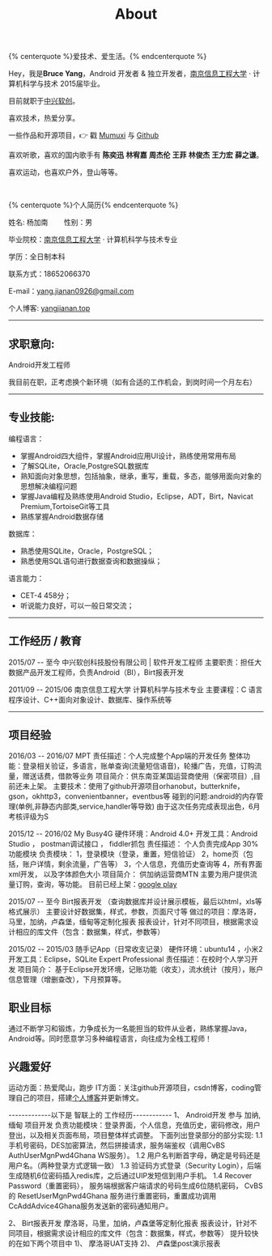 ﻿---
title: "About"
layout: "page"
comments: false
---
<!-- 标签 方式，要求版本在0.4.5或以上 -->
{% centerquote %}爱技术、爱生活。{% endcenterquote %}

Hey，我是**Bruce Yang**，Android 开发者 & 独立开发者，[南京信息工程大学](http://www.nuist.edu.cn/) · 计算机科学与技术 2015届毕业。

目前就职于[中兴软创](http://www.ztesoft.com/cn)。

喜欢技术，热爱分享。

一些作品和开源项目，👉 戳 [Mumuxi](https://github.com/yangxiaoge/MumuXi) 与 [Github](https://github.com/yangxiaoge)

喜欢听歌，喜欢的国内歌手有 **陈奕迅** **林宥嘉** **周杰伦** **王菲** **林俊杰** **王力宏** **薛之谦**。

喜欢运动，也喜欢户外，登山等等。

<br>

{% centerquote %}个人简历{% endcenterquote %}
 
姓名: 杨加南 &nbsp;&nbsp;&nbsp;&nbsp;&nbsp;&nbsp; 性别：男

毕业院校：[南京信息工程大学](http://www.nuist.edu.cn/) · 计算机科学与技术专业

学历：全日制本科

联系方式：18652066370

E-mail：[yang.jianan0926@gmail.com](mailto:yang.jianan0926@gmail.com) 

个人博客: [yangjianan.top](http://yangjianan.top)

--------------------
## 求职意向:
Android开发工程师

我目前在职，正考虑换个新环境（如有合适的工作机会，到岗时间一个月左右）

--------------------

## 专业技能:

编程语言：

- 掌握Android四大组件，掌握Android应用UI设计，熟练使用常用布局
- 了解SQLite，Oracle,PostgreSQL数据库
- 熟知面向对象思想，包括抽象，继承，重写，重载，多态，能够用面向对象的思想解决编程问题
- 掌握Java编程及熟练使用Android Studio，Eclipse，ADT，Birt，Navicat Premium,TortoiseGit等工具
- 熟练掌握Android数据存储

数据库：

- 熟悉使用SQLite，Oracle，PostgreSQL；
- 熟悉使用SQL语句进行数据查询和数据操纵；

语言能力：

- CET-4 458分；
- 听说能力良好，可以一般日常交流；

----------------------------------

## 工作经历 / 教育
2015/07 -- 至今
中兴软创科技股份有限公司 | 软件开发工程师
主要职责：担任大数据产品开发工程师，负责Android（BI），Birt报表开发

2011/09 -- 2015/06
南京信息工程大学 计算机科学与技术专业
主要课程：C 语言程序设计、C++面向对象设计、数据库、操作系统等

----------------------------------

## 项目经验
2016/03 -- 2016/07
MPT
责任描述：个人完成整个App端的开发任务
整体功能：登录相关验证，多语言，账单查询(流量短信语音)，轮播广告，充值，订购流量，赠送话费，借款等业务
项目简介：供东南亚某国运营商使用（保密项目）,目前还未上架。
主要技术：使用了github开源项目orhanobut，butterknife，gson，okhttp3，convenientbanner，eventbus等
碰到的问题:android的内存管理(单例,非静态内部类,service,handler等导致)
由于这次任务完成表现出色，6月考核评级为S

2015/12 -- 2016/02
My Busy4G
硬件环境：Android 4.0+
开发工具：Android Studio ， postman调试接口 ， fiddler抓包
责任描述： 个人负责完成App 30%功能模块
负责模块：
 1，登录模块（登录，重置，短信验证）
 2，home页（包括，账户详情，剩余流量，广告等）
 3，个人信息，充值历史查询等
 4，所有界面xml开发， 以及字体颜色大小
项目简介：
供加纳运营商MTN 主要为用户提供流量订购，查询，等功能。
目前已经上架：[google play](https://play.google.com/store/apps/details?id=com.ztesoft.zsmart.datamall.app.ghana)

2015/07 -- 至今
Birt报表开发 （查询数据库并设计展示模板，最后以html，xls等格式展示）
主要设计好数据集，样式，参数，页面尺寸等
做过的项目：摩洛哥，马里，加纳，卢森堡，缅甸等定制化报表
报表设计，针对不同项目，根据需求设计相应的库文件（包含：数据集，样式，参数等）

2015/02 -- 2015/03
随手记App（日常收支记录）
硬件环境：ubuntu14 ，小米2
开发工具：Eclipse，SQLite Expert Professional
责任描述：在校时个人学习开发
项目简介：
    基于Eclipse开发环境，记账功能（收支），流水统计（按月），账户信息管理（增删查改），下月预算等。

## 职业目标

通过不断学习和锻炼，力争成长为一名能担当的软件从业者，熟练掌握Java，Android等。同时愿意学习多种编程语言，向往成为全栈工程师！

## 兴趣爱好
运动方面：热爱爬山，跑步
IT方面：关注github开源项目，csdn博客，coding管理自己的项目，搭建[个人博客](http://yangjianan.top)并更新博文。

-------------以下是 智联上的 工作经历------------
1、	Android开发
参与 加纳,缅甸 项目开发
负责功能模块：登录界面，个人信息，充值历史，密码修改，用户登出，以及相关页面布局，项目整体样式调整。
    下面列出登录部分的部分实现:
1.1	 手机号密码，DES加密算法，然后拼接请求，服务端鉴权（调用CvBS AuthUserMgnPwd4Ghana WS服务）。
1.2	 用户名判断首字母，确定是号码还是用户名。（两种登录方式逻辑一致）
1.3	 验证码方式登录（Security Login），后端生成随机6位密码插入redis库，之后通过UIP发短信到用户手机。
1.4	 Recover Password（重置密码）， 服务端根据客户端请求的号码生成6位随机密码，  CvBS的 ResetUserMgnPwd4Ghana 服务进行重置密码，重置成功调用  CcAddAdvice4Ghana服务发送新的密码通知用户。

2、	Birt报表开发 
摩洛哥，马里，加纳，卢森堡等定制化报表
报表设计，针对不同项目，根据需求设计相应的库文件（包含：数据集，样式，参数等）
提升较快的在如下两个项目中
1)、	摩洛哥UAT支持
2)、	卢森堡post演示报表